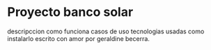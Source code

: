 # Proyecto banco solar

descripccion
como funciona
casos de uso
tecnologias usadas
como instalarlo
escrito con amor por geraldine becerra.
